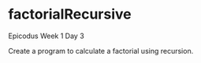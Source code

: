 factorialRecursive
==================

Epicodus Week 1 Day 3

Create a program to calculate a factorial using recursion.
